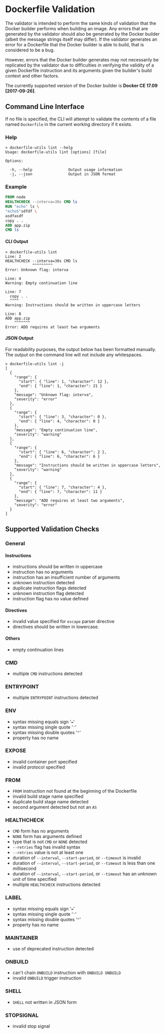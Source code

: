 # Dockerfile Validation

The validator is intended to perform the same kinds of validation that the Docker builder performs when building an image.
Any errors that are generated by the validator should also be generated by the Docker builder (albeit the message strings itself may differ).
If the validator generates an error for a Dockerfile that the Docker builder is able to build, that is considered to be a bug.

However, errors that the Docker builder generates may not necessarily be replicated by the validator due to difficulties in verifying the validity of a given Dockerfile instruction and its arguments given the builder's build context and other factors.

The currently supported version of the Docker builder is **Docker CE 17.09 [2017-09-26]**.

## Command Line Interface

If no file is specified, the CLI will attempt to validate the contents of a file named `Dockerfile` in the current working directory if it exists.

### Help

```batch
> dockerfile-utils lint --help
Usage: dockerfile-utils lint [options] [file]

Options:

  -h, --help                Output usage information
  -j, --json                Output in JSON format
```

### Example

```Dockerfile
FROM node
HEALTHCHECK --interva=30s CMD ls
RUN "echo" ls \
"echoS"sdfdf \
asdfasdf
copy . .
ADD app.zip
CMD ls
```

#### CLI Output

```b
> dockerfile-utils lint
Line: 2
HEALTHCHECK --interva=30s CMD ls
            ^^^^^^^^^
Error: Unknown flag: interva

Line: 4
Warning: Empty continuation line

Line: 7
  copy . .
  ^^^^
Warning: Instructions should be written in uppercase letters

Line: 8
ADD app.zip
    ^^^^^^^
Error: ADD requires at least two arguments
```

#### JSON Output

For readability purposes, the output below has been formatted manually.
The output on the command line will not include any whitespaces.

```b
> dockerfile-utils lint -j
[
  {
    "range": {
      "start": { "line": 1, "character": 12 },
      "end": { "line": 1, "character": 21 }
    },
    "message": "Unknown flag: interva",
    "severity": "error"
  },
  {
    "range": {
      "start": { "line": 3, "character": 0 },
      "end": { "line": 4, "character": 0 }
    },
    "message": "Empty continuation line",
    "severity": "warning"
  },
  {
    "range": {
      "start": { "line": 6, "character": 2 },
      "end": { "line": 6, "character": 6 }
    },
    "message": "Instructions should be written in uppercase letters",
    "severity": "warning"
  },
  {
    "range": {
      "start": { "line": 7, "character": 4 },
      "end": { "line": 7, "character": 11 }
    },
    "message": "ADD requires at least two arguments",
    "severity": "error"
  }
]
```

## Supported Validation Checks

### General

#### Instructions

- instructions should be written in uppercase
- instruction has no arguments
- instruction has an insufficient number of arguments
- unknown instruction detected
- duplicate instruction flags detected
- unknown instruction flag detected
- instruction flag has no value defined

#### Directives

- invalid value specified for `escape` parser directive
- directives should be written in lowercase.

#### Others

- empty continuation lines

### CMD

- multiple `CMD` instructions detected

### ENTRYPOINT

- multiple `ENTRYPOINT` instructions detected

### ENV

- syntax missing equals sign '`=`'
- syntax missing single quote '`'`'
- syntax missing double quotes '`"`'
- property has no name

### EXPOSE

- invalid container port specified
- invalid protocol specified

### FROM

- `FROM` instruction not found at the beginning of the Dockerfile
- invalid build stage name specified
- duplicate build stage name detected
- second argument detected but not an `AS`

### HEALTHCHECK

- `CMD` form has no arguments
- `NONE` form has arguments defined
- type that is not `CMD` or `NONE` detected
- `--retries` flag has invalid syntax
- `--retries` value is not at least one
- duration of `--interval`, `--start-period`, or `--timeout` is invalid
- duration of `--interval`, `--start-period`, or `--timeout` is less than one millisecond
- duration of `--interval`, `--start-period`, or `--timeout` has an unknown unit of time specified
- multiple `HEALTHCHECK` instructions detected

### LABEL

- syntax missing equals sign '`=`'
- syntax missing single quote '`'`'
- syntax missing double quotes '`"`'
- property has no name

### MAINTAINER

- use of deprecated instruction detected

### ONBUILD

- can't chain `ONBUILD` instruction with `ONBUILD ONBUILD`
- invalid `ONBUILD` trigger instruction

### SHELL

- `SHELL` not written in JSON form

### STOPSIGNAL

- invalid stop signal
